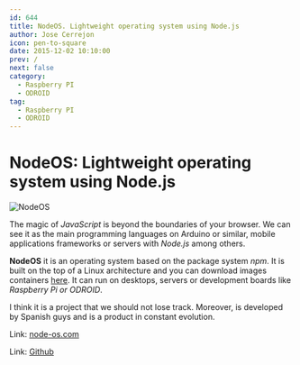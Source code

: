 ```yaml
---
id: 644
title: NodeOS. Lightweight operating system using Node.js
author: Jose Cerrejon
icon: pen-to-square
date: 2015-12-02 10:10:00
prev: /
next: false
category:
  - Raspberry PI
  - ODROID
tag:
  - Raspberry PI
  - ODROID
---
```


# NodeOS: Lightweight operating system using Node.js

![NodeOS](/images/2015/11/nodeos.png)

The magic of *JavaScript* is beyond the boundaries of your browser. We can see it as the main programming languages on Arduino or similar, mobile applications frameworks or servers with *Node.js* among others.

**NodeOS** it is an operating system based on the package system *npm*. It is built on the top of a Linux architecture and you can download images containers [here](https://github.com/NodeOS/NodeOS/releases). It can run on desktops, servers or development boards like *Raspberry Pi or ODROID*.

I think it is a project that we should not lose track. Moreover, is developed by Spanish guys and is a product in constant evolution.

Link: [node-os.com](http://node-os.com)

Link: [Github](https://github.com/NodeOS/NodeOS)